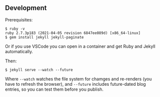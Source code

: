 ## Development

Prerequisites:

```
$ ruby -v
ruby 2.7.3p183 (2021-04-05 revision 6847ee089d) [x86_64-linux]
$ gem install jekyll jekyll-paginate
```

Or if you use VSCode you can open in a container and get Ruby and Jekyll automatically.

Then:

```
$ jekyll serve --watch --future
```

Where `--watch` watches the file system for chamges and re-renders (you have to refresh the browser), and `--future` includes future-dated blog entries, so you can test them before you publish.